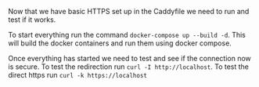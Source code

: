 Now that we have basic HTTPS set up in the Caddyfile we need to run and test if it works. 

To start everything run the command `docker-compose up --build -d`. This will build the docker containers and run them using docker compose. 

Once everything has started we need to test and see if the connection now is secure. To test the redirection run `curl -I http://localhost`.
To test the direct https run `curl -k https://localhost`